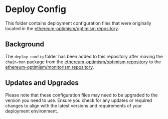 # Deploy Config

This folder contains deployment configuration files that were originally located in the [ethereum-optimism/optimism repository](https://github.com/ethereum-optimism/optimism/tree/develop/packages/contracts-bedrock/deploy-config).

## Background

The `deploy-config` folder has been added to this repository after moving the `chain-mon` package from the [ethereum-optimism/optimism repository](https://github.com/ethereum-optimism/optimism) to the [ethereum-optimism/monitorism repository](https://github.com/ethereum-optimism/monitorism).

## Updates and Upgrades

Please note that these configuration files may need to be upgraded to the version you need to use. Ensure you check for any updates or required changes to align with the latest versions and requirements of your deployment environment.
